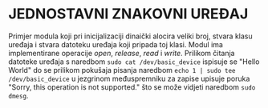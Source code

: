 # JEDNOSTAVNI ZNAKOVNI UREĐAJ

Primjer modula koji pri inicijalizaciji dinaički alocira veliki broj, stvara klasu uređaja i stvara datoteku uređaja koji pripada toj klasi. Modul ima implementirane operacije *open*, *release*, *read* i *write*. Prilikom čitanja datoteke uređaja s naredbom ```sudo cat /dev/basic_device``` ispisuje se "Hello World" do se prilikom pokušaja pisanja naredbom ```echo 1 | sudo tee /dev/basic_device``` u jezgrinom međuspremniku za zapise upisuje poruka "Sorry, this operation is not supported." što se može vidjeti naredbom ```sudo dmesg```.
